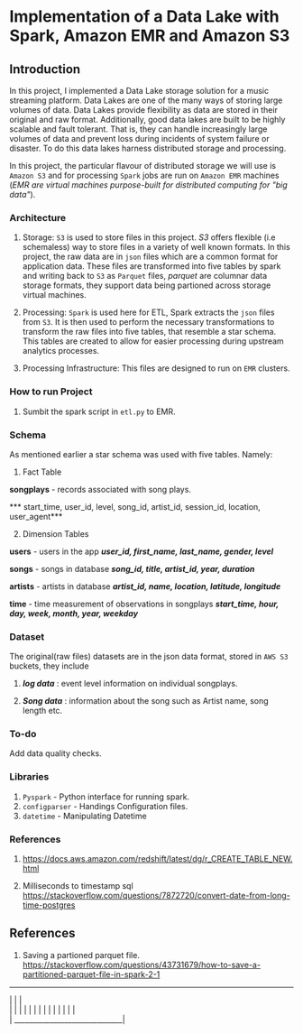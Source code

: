 # Implementation of a Data Lake with Spark, Amazon EMR and Amazon S3

## Introduction

In this project, I implemented a Data Lake storage solution for a music streaming platform. Data Lakes are one of the many ways of storing large volumes of data. Data Lakes provide flexibility as data are stored in their original and raw format. Additionally, good data lakes are built to be highly scalable and fault tolerant. That is, they can handle increasingly large volumes of data and prevent loss during incidents of system failure or disaster. To do this data lakes harness distributed storage and processing. 

In this project, the particular flavour of distributed storage we will use is `Amazon S3` and for processing `Spark` jobs are run on `Amazon EMR` machines (*EMR are virtual machines purpose-built for distributed computing for "big data"*). 



### Architecture

1. Storage: `S3` is used to store files in this project. *S3* offers flexible (i.e schemaless) way to store files in a variety of well known formats. In this project, the raw data are in `json` files which are a common format for application data. These files are transformed into five tables by spark and writing back to `S3` as `Parquet` files, *parquet* are columnar data storage formats, they support data being partioned across storage virtual machines.

2. Processing: `Spark` is used here for ETL, Spark extracts the `json` files from `S3`. It is then used to perform the necessary transformations to transform the raw files into five tables, that resemble a star schema. This tables are created to allow for easier processing during upstream analytics processes.

3. Processing Infrastructure: This files are designed to run on `EMR` clusters.



### How to run Project

1. Sumbit the spark script in `etl.py` to EMR.



### Schema

As mentioned earlier a star schema was used with five tables. Namely:

1. Fact Table

**songplays** - records associated with song plays.

*** start_time, user_id, level, song_id, artist_id, session_id, location, user_agent***

2. Dimension Tables

**users** - users in the app
***user_id, first_name, last_name, gender, level***

**songs** - songs in database
***song_id, title, artist_id, year, duration***

**artists** - artists in database
***artist_id, name, location, latitude, longitude***

**time** - time measurement of observations in songplays
***start_time, hour, day, week, month, year, weekday***


### Dataset
The original(raw files) datasets are in the json data format, stored in `AWS S3` buckets, they include

1. ***log data*** : event level information on individual songplays.

2. ***Song data*** : information about the song such as Artist name, song length etc.


### To-do

Add data quality checks.

### Libraries

1. `Pyspark` - Python interface for running spark. 
2. `configparser` - Handings Configuration files.
3. `datetime` - Manipulating Datetime

### References

1. https://docs.aws.amazon.com/redshift/latest/dg/r_CREATE_TABLE_NEW.html

2. Milliseconds to timestamp sql
https://stackoverflow.com/questions/7872720/convert-date-from-long-time-postgres




## References

1. Saving a partioned parquet file. https://stackoverflow.com/questions/43731679/how-to-save-a-partitioned-parquet-file-in-spark-2-1

 _______________________________
|        |                      |  
|        |                      |
|        |                      |
|                              |
|                               |
|                               |
|                               |   
| ______________________________|
